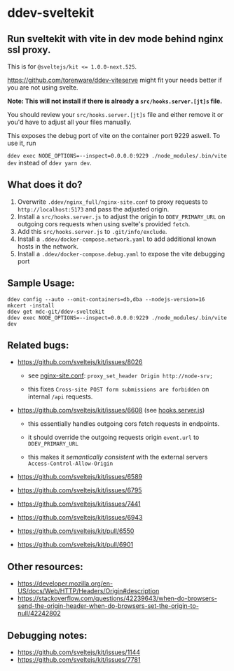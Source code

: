 # ddev-sveltekit

## Run sveltekit with vite in dev mode behind nginx ssl proxy. 

This is for `@sveltejs/kit <= 1.0.0-next.525`. 

https://github.com/torenware/ddev-viteserve might fit your needs better if you are not using svelte.

**Note: This will not install if there is already a `src/hooks.server.[jt]s` file.**

You should review your `src/hooks.server.[jt]s` file and either remove it or you'd have to adjust all your files manually.

This exposes the debug port of vite on the container port 9229 aswell. To use it, run

`ddev exec NODE_OPTIONS=--inspect=0.0.0.0:9229 ./node_modules/.bin/vite dev` instead of `ddev yarn dev`.

## What does it do?

1. Overwrite `.ddev/nginx_full/nginx-site.conf` to proxy requests to `http://localhost:5173` and pass the adjusted origin.
2. Install a `src/hooks.server.js` to adjust the origin to `DDEV_PRIMARY_URL` on outgoing cors requests when using svelte's provided `fetch`.
3. Add this `src/hooks.server.js` to `.git/info/exclude`.
4. Install a `.ddev/docker-compose.network.yaml` to add additional known hosts in the network.
5. Install a `.ddev/docker-compose.debug.yaml` to expose the vite debugging port

## Sample Usage:

```
ddev config --auto --omit-containers=db,dba --nodejs-version=16 
mkcert -install
ddev get mdc-git/ddev-sveltekit
ddev exec NODE_OPTIONS=--inspect=0.0.0.0:9229 ./node_modules/.bin/vite dev
```

## Related bugs:

- https://github.com/sveltejs/kit/issues/8026
  
    - see [nginx-site.conf](https://github.com/mdc-git/ddev-sveltekit/blob/master/nginx_full/nginx-site.conf#L35-L36): `proxy_set_header Origin http://node-srv;`
  
    - this fixes `Cross-site POST form submissions are forbidden` on internal `/api` requests.
  
  
- https://github.com/sveltejs/kit/issues/6608 (see [hooks.server.js](https://github.com/mdc-git/ddev-sveltekit/blob/master/sveltekit/hooks.server.js))

    - this essentially handles outgoing cors fetch requests in endpoints.
  
    - it should override the outgoing requests origin `event.url` to `DDEV_PRIMARY_URL`
  
    - this makes it _semantically consistent_ with the external servers `Access-Control-Allow-Origin`

- https://github.com/sveltejs/kit/issues/6589 
- https://github.com/sveltejs/kit/issues/6795
- https://github.com/sveltejs/kit/issues/7441
- https://github.com/sveltejs/kit/issues/6943
- https://github.com/sveltejs/kit/pull/6550
- https://github.com/sveltejs/kit/pull/6901

## Other resources:

- https://developer.mozilla.org/en-US/docs/Web/HTTP/Headers/Origin#description
- https://stackoverflow.com/questions/42239643/when-do-browsers-send-the-origin-header-when-do-browsers-set-the-origin-to-null/42242802

## Debugging notes:

- https://github.com/sveltejs/kit/issues/1144
- https://github.com/sveltejs/kit/issues/7781
